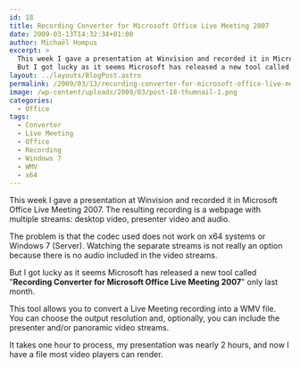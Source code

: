```yaml
---
id: 18
title: Recording Converter for Microsoft Office Live Meeting 2007
date: 2009-03-13T14:32:34+01:00
author: Michaël Hompus
excerpt: >
  This week I gave a presentation at Winvision and recorded it in Microsoft Office Live Meeting 2007. The resulting recording is a webpage with multiple streams: desktop video, presenter video and audio. The problem is that the codec used doesn't work on x64 systems or Windows 7 (Server). Watching the separate streams isn't really an option because there is no audio included in the video streams.
  But I got lucky as it seems Microsoft has released a new tool called “Recording Converter for Microsoft Office Live Meeting 2007” only last month.
layout: ../layouts/BlogPost.astro
permalink: /2009/03/13/recording-converter-for-microsoft-office-live-meeting-2007/
image: /wp-content/uploads/2009/03/post-18-thumnail-1.png
categories:
  - Office
tags:
  - Converter
  - Live Meeting
  - Office
  - Recording
  - Windows 7
  - WMV
  - x64
---
```


This week I gave a presentation at Winvision and recorded it in Microsoft Office Live Meeting 2007.
The resulting recording is a webpage with multiple streams: desktop video, presenter video and audio.

The problem is that the codec used does not work on x64 systems or Windows 7 (Server).
Watching the separate streams is not really an option because there is no audio included in the video streams.

<!--more-->

But I got lucky as it seems Microsoft has released a new tool called "**Recording Converter for Microsoft Office Live Meeting 2007**" only last month.

This tool allows you to convert a Live Meeting recording into a WMV file.
You can choose the output resolution and, optionally, you can include the presenter and/or panoramic video streams.

It takes one hour to process, my presentation was nearly 2 hours, and now I have a file most video players can render.
